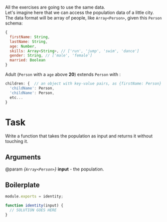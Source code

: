 

All the exercises are going to use the same data.  
Let's imagine here that we can access the population data of a little city.  
The data format will be array of people, like `Array<Person>`, given this `Person` schema:

```js
{
  firstName: String,
  lastName: String,
  age: Number,
  skills: Array<String>, // ['run', 'jump', 'swim', 'dance']
  gender: String, // ['male', 'female']
  married: Boolean
}
```

Adult (`Person` with a `age` above **20**) extends `Person` with :

```js
children: {  // an object with key-value pairs, as {firstName: Person}
  'childName': Person,
  'childName': Person,
  etc...
}
```

# Task

Write a function that takes the population as input and returns it without touching it.

## Arguments

@param *{`Array<Person>`}* **input** - the population.

## Boilerplate

```js
module.exports = identity;

function identity(input) {
  // SOLUTION GOES HERE
}
```
